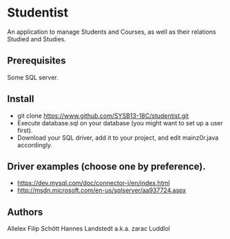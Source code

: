 # Studentist
An application to manage Students and Courses, as well as their relations Studied and Studies.

## Prerequisites
Some SQL server.

## Install
* git clone https://www.github.com/SYSB13-18C/studentist.git
* Execute database.sql on your database (you might want to set up a user first).
* Download your SQL driver, add it to your project, and edit mainz0r.java accordingly.

## Driver examples (choose one by preference).
* https://dev.mysql.com/doc/connector-j/en/index.html
* http://msdn.microsoft.com/en-us/sqlserver/aa937724.aspx

## Authors
Allelex
Filip Schött
Hannes Landstedt a.k.a. zarac
Luddlol
